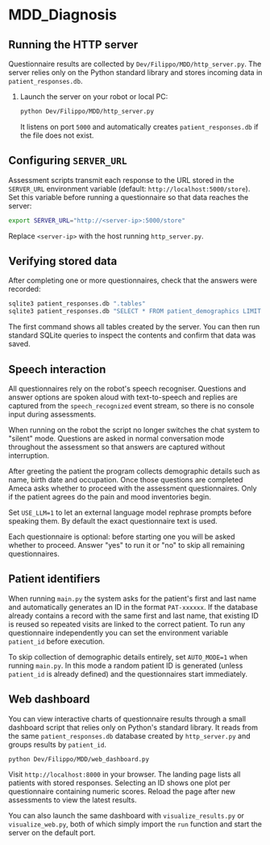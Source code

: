 # MDD_Diagnosis

## Running the HTTP server

Questionnaire results are collected by `Dev/Filippo/MDD/http_server.py`.  The
server relies only on the Python standard library and stores incoming data in
`patient_responses.db`.

1. Launch the server on your robot or local PC:


   ```bash
   python Dev/Filippo/MDD/http_server.py
   ```


   It listens on port `5000` and automatically creates `patient_responses.db` if
   the file does not exist.


## Configuring `SERVER_URL`

Assessment scripts transmit each response to the URL stored in the
`SERVER_URL` environment variable (default: `http://localhost:5000/store`).  Set
this variable before running a questionnaire so that data reaches the server:


```bash
export SERVER_URL="http://<server-ip>:5000/store"
```


Replace `<server-ip>` with the host running `http_server.py`.

## Verifying stored data

After completing one or more questionnaires, check that the answers were
recorded:


```bash
sqlite3 patient_responses.db ".tables"
sqlite3 patient_responses.db "SELECT * FROM patient_demographics LIMIT 5;"
```


The first command shows all tables created by the server.  You can then run
standard SQLite queries to inspect the contents and confirm that data was saved.

## Speech interaction

All questionnaires rely on the robot's speech recogniser.  Questions and
answer options are spoken aloud with text-to-speech and replies are captured
from the `speech_recognized` event stream, so there is no console input during
assessments.

When running on the robot the script no longer switches the chat system to
"silent" mode. Questions are asked in normal conversation mode throughout the
assessment so that answers are captured without interruption.

After greeting the patient the program collects demographic details such as
name, birth date and occupation. Once those questions are completed Ameca asks
whether to proceed with the assessment questionnaires. Only if the patient
agrees do the pain and mood inventories begin.

Set `USE_LLM=1` to let an external language model rephrase prompts before
speaking them.  By default the exact questionnaire text is used.

Each questionnaire is optional: before starting one you will be asked whether
to proceed.  Answer "yes" to run it or "no" to skip all remaining
questionnaires.



## Patient identifiers

When running `main.py` the system asks for the patient's first and last name and
automatically generates an ID in the format `PAT-xxxxxx`.  If the database
already contains a record with the same first and last name, that existing ID is
reused so repeated visits are linked to the correct patient.  To run any
questionnaire independently you can set the environment variable `patient_id`
before execution.

To skip collection of demographic details entirely, set `AUTO_MODE=1` when
running `main.py`.  In this mode a random patient ID is generated (unless
`patient_id` is already defined) and the questionnaires start immediately.

## Web dashboard


You can view interactive charts of questionnaire results through a small
dashboard script that relies only on Python's standard library. It reads from
the same `patient_responses.db` database created by `http_server.py` and groups
results by `patient_id`.

```bash
python Dev/Filippo/MDD/web_dashboard.py
```

Visit `http://localhost:8000` in your browser.  The landing page lists all
patients with stored responses.  Selecting an ID shows one plot per questionnaire
containing numeric scores.  Reload the page after new assessments to view the
latest results.

You can also launch the same dashboard with `visualize_results.py` or
`visualize_web.py`, both of which simply import the `run` function and start the
server on the default port.

